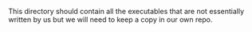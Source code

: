 This directory should contain all the executables that are not essentially written by us but we will need to keep a copy in our own repo. 
